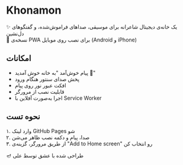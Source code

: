 # Khonamon

✨ یک خانه‌ی دیجیتال شاعرانه برای موسیقی، صداهای فراموش‌شده، و گفتگوهای دل‌نشین  
📱 نسخه‌ی PWA برای نصب روی موبایل (Android و iPhone)

## امکانات
- پیام خوش‌آمد "به خانه خوش آمدید 🌹"
- پخش صدای سنتور هنگام ورود
- افکت عبور نور روی پیام
- قابلیت نصب از مرورگر
- اجرا به‌صورت آفلاین با Service Worker

## نحوه تست
۱. وارد لینک GitHub Pages شو  
۲. صدا، پیام و دکمه نصب ظاهر می‌شن  
۳. از طریق مرورگر، گزینه‌ی "Add to Home screen" رو انتخاب کن

🪔 طراحی شده با عشق توسط علی
